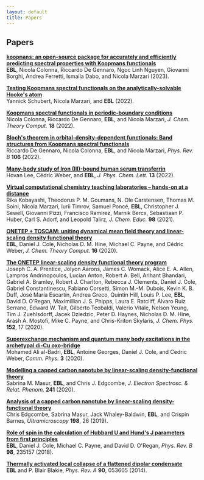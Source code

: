 ```yaml
---
layout: default 
title: Papers
---
```


## Papers
<a href="https://arxiv.org/abs/2302.07759">__<tt>koopmans</tt>: an open-source package for accurately and efficiently predicting spectral properties with Koopmans functionals__  </a> <br />
**EBL**, Nicola Colonna, Riccardo De Gennaro, Ngoc Linh Nguyen, Giovanni Borghi, Andrea Ferretti, Ismaila Dabo, and Nicola Marzari (2023). <a href="https://arxiv.org/abs/2302.07759"><i class="ai ai-arxiv "></i></a>

<a href="https://arxiv.org/abs/2212.05950">__Testing Koopmans spectral functionals on the analytically-solvable Hooke's atom__  </a> <br />
Yannick Schubert, Nicola Marzari, and **EBL** (2022). <a href="https://arxiv.org/abs/2212.05950"><i class="ai ai-arxiv "></i></a>

<a href="https://pubs.acs.org/doi/10.1021/acs.jctc.2c00161">__Koopmans spectral functionals in periodic-boundary conditions__  </a> <br />
Nicola Colonna, Riccardo De Gennaro, **EBL**, and Nicola Marzari, *J. Chem. Theory Comput.* **18** (2022). <a href="https://doi.org/10.1021/acs.jctc.2c00161"><i class="ai ai-doi "></i></a> <a href="https://arxiv.org/abs/2202.08155"><i class="ai ai-arxiv "></i></a>


<a href="https://doi.org/10.1103/PhysRevB.106.035106">__Bloch's theorem in orbital-density-dependent functionals: Band structures from Koopmans spectral functionals__  </a> <br />
Riccardo De Gennaro, Nicola Colonna, **EBL**, and Nicola Marzari, *Phys. Rev. B* **106** (2022). <a href="https://doi.org/10.1103/PhysRevB.106.035106"><i class="ai ai-doi "></i></a> <a href="https://arxiv.org/abs/2111.09550"><i class="ai ai-arxiv "></i></a>

<a href="https://doi.org/10.1021/acs.jpclett.2c00680">__Many-body study of Iron (III)-bound human serum transferrin__  </a> <br />
Hovan Lee, Cédric Weber, and **EBL**, *J. Phys. Chem. Lett.* **13** (2022). <a href="https://doi.org/10.1021/acs.jpclett.2c00680"><i class="ai ai-doi "></i></a> <a href="https://arxiv.org/abs/2202.10818"><i class="ai ai-arxiv "></i></a>

<a href="https://doi.org/10.1021/acs.jchemed.1c00655">__Virtual computational chemistry teaching laboratories – hands-on at a distance__  </a> <br />
Rika Kobayashi, Theodorus P. M. Goumans, N. Ole Carstensen, Thomas M. Soini, Nicola Marzari, Iurii Timrov, Samuel Poncé, **EBL**, Christopher J. Sewell, Giovanni Pizzi, Francisco Ramirez, Marnik Bercx, Sebastiaan P. Huber, Carl S. Adorf, and Leopold Talirz, *J. Chem. Educ.* **98** (2021). <a href="https://doi.org/10.1021/acs.jchemed.1c00655"><i class="ai ai-doi "></i></a> <a href="https://chemrxiv.org/engage/chemrxiv/article-details/61107e8503182f70791c3083"><i class="ai ai-arxiv "></i></a>

<a href="https://doi.org/10.1021/acs.jctc.0c00162">__ONETEP + TOSCAM: uniting dynamical mean field theory and linear-scaling density functional theory__  </a> <br />
**EBL**, Daniel J. Cole, Nicholas D. M. Hine, Michael C. Payne, and Cédric Weber, *J. Chem. Theory Comput.* **16** (2020). <a href="https://doi.org/10.1021/acs.jctc.0c00162"><i class="ai ai-doi "></i></a> <a href="https://arxiv.org/abs/1911.07752"><i class="ai ai-arxiv "></i></a>

<a href="https://aip.scitation.org/doi/10.1063/5.0004445">__The ONETEP linear-scaling density functional theory program__  </a> <br />
 Joseph C. A. Prentice, Jolyon Aarons, James C. Womack, Alice E. A. Allen, Lampros Andrinopoulos, Lucian Anton, Robert A. Bell, Arihant Bhandari, Gabriel A. Bramley, Robert J. Charlton, Rebecca J. Clements, Daniel J. Cole, Gabriel Constantinescu, Fabiano Corsetti, Simon M.-M. Dubois, Kevin K. B. Duff, José María Escartín, Andrea Greco, Quintin Hill, Louis P. Lee, **EBL**, David D. O’Regan, Maximillian J. S. Phipps, Laura E. Ratcliff, Álvaro Ruiz Serrano, Edward W. Tait, Gilberto Teobaldi, Valerio Vitale, Nelson Yeung, Tim J. Zuehlsdorff, Jacek Dziedzic, Peter D. Haynes, Nicholas D. M. Hine, Arash A. Mostofi, Mike C. Payne, and  Chris-Kriton Skylaris, *J. Chem. Phys.* **152**, 17 (2020). <a href="https://doi.org/10.1063/5.0004445"><i class="ai ai-doi "></i></a>

<a href="https://www.nature.com/articles/s42005-019-0270-1">__Superexchange mechanism and quantum many body excitations in the archetypal di-Cu oxo-bridge__  </a> <br />
Mohamed Ali al-Badri, **EBL**, Antoine Georges, Daniel J. Cole, and Cedric Weber, *Comm. Phys.* **3** (2020). <a href="https://dx.doi.org/10.1038/s42005-019-0270-1"><i class="ai ai-doi "></i></a> <a href="https://arxiv.org/abs/1811.05739"><i class="ai ai-arxiv "></i></a>

<a href="https://doi.org/10.1016/j.elspec.2019.146896">__Modelling a capped carbon nanotube by linear-scaling density-functional theory__  </a><br />
Sabrina M. Masur, **EBL**, and Chris J. Edgcombe, *J. Electron Spectrosc. & Relat. Phenom.* **241** (2020). <a href="https://doi.org/10.1016/j.elspec.2019.146896"><i class="ai ai-doi "></i></a>

<a href="https://doi.org/10.1016/j.ultramic.2018.11.007">__Analysis of a capped carbon nanotube by linear-scaling density-functional theory__ </a> <br />
Chris Edgcombe, Sabrina Masur, Jack Whaley-Baldwin, **EBL**, and Crispin Barnes, *Ultramicroscopy* **198**, 26 (2019). <a href="https://doi.org/10.1016/j.ultramic.2018.11.007"><i class="ai ai-doi "></i> <a href="https://arxiv.org/abs/1809.03890"><i class="ai ai-arxiv "></i></a>

<a href="https://dx.doi.org/10.1103/PhysRevB.98.235157">__Role of spin in the calculation of Hubbard U and Hund's J parameters from first principles__  </a> <br />
**EBL**, Daniel J. Cole, Michael C. Payne, and David D. O'Regan, *Phys. Rev. B* **98**, 235157 (2018). <a href="https://dx.doi.org/10.1103/PhysRevB.98.235157"><i class="ai ai-doi "></i></a> <a href="https://arxiv.org/abs/1802.09048"><i class="ai ai-arxiv "></i></a>

<a href="https://dx.doi.org/10.1103/PhysRevA.90.053605">__Thermally activated local collapse of a flattened dipolar condensate__</a> <br />
**EBL** and P. Blair Blakie, *Phys. Rev. A* **90**, 053605 (2014). <a href="https://dx.doi.org/10.1103/PhysRevA.90.053605"><i class="ai ai-doi "></i></a> <a href="https://arxiv.org/abs/1409.1766"><i class="ai ai-arxiv "></i></a>
